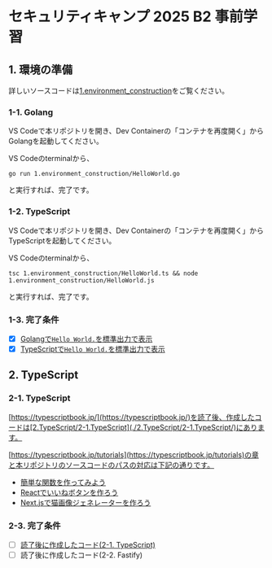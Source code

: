 # セキュリティキャンプ 2025 B2 事前学習
## 1. 環境の準備
詳しいソースコードは[1.environment_construction](1.environment_construction)をご覧ください。
### 1-1. Golang
VS Codeで本リポジトリを開き、Dev Containerの「コンテナを再度開く」からGolangを起動してください。   

VS Codeのterminalから、
```
go run 1.environment_construction/HelloWorld.go
```
と実行すれば、完了です。     
### 1-2. TypeScript
VS Codeで本リポジトリを開き、Dev Containerの「コンテナを再度開く」からTypeScriptを起動してください。   

VS Codeのterminalから、
```
tsc 1.environment_construction/HelloWorld.ts && node 1.environment_construction/HelloWorld.js
```
と実行すれば、完了です。     
### 1-3. 完了条件
- [x] [Golangで`Hello World.`を標準出力で表示](./1.environment_construction/HelloWorld.go)
- [x] [TypeScriptで`Hello World.`を標準出力で表示](./1.environment_construction/HelloWorld.ts)

## 2. TypeScript
### 2-1. TypeScript
[https://typescriptbook.jp/](https://typescriptbook.jp/)を読了後、作成したコードは[2.TypeScript/2-1.TypeScript](./2.TypeScript/2-1.TypeScript/)にあります。

[https://typescriptbook.jp/tutorials](https://typescriptbook.jp/tutorials)の章と本リポジトリのソースコードのパスの対応は下記の通りです。

- [簡単な関数を作ってみよう](./2.TypeScript/2-1.TypeScript/simple-function/)
- [Reactでいいねボタンを作ろう](./2.TypeScript/2-1.TypeScript/like-button/)
- [Next.jsで猫画像ジェネレーターを作ろう](./2.TypeScript/2-1.TypeScript/random-cat/)


### 2-3. 完了条件
- [ ] [読了後に作成したコード(2-1. TypeScript)](./2.TypeScript/2-1.TypeScript/)
- [ ] 読了後に作成したコード(2-2. Fastify)
